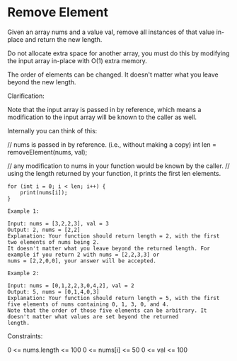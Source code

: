 # Remove Element

Given an array nums and a value val, remove all instances of that value in-place and return the new length.

Do not allocate extra space for another array, you must do this by modifying the input array in-place with O(1) extra
memory.

The order of elements can be changed. It doesn't matter what you leave beyond the new length.

Clarification:

Note that the input array is passed in by reference, which means a modification to the input array will be known to the
caller as well.

Internally you can think of this:

// nums is passed in by reference. (i.e., without making a copy)
int len = removeElement(nums, val);

// any modification to nums in your function would be known by the caller.
// using the length returned by your function, it prints the first len elements.

```plain
for (int i = 0; i < len; i++) {
    print(nums[i]);
}
```

```
Example 1:

Input: nums = [3,2,2,3], val = 3
Output: 2, nums = [2,2]
Explanation: Your function should return length = 2, with the first two elements of nums being 2.
It doesn't matter what you leave beyond the returned length. For example if you return 2 with nums = [2,2,3,3] or
nums = [2,2,0,0], your answer will be accepted.
```

```
Example 2:

Input: nums = [0,1,2,2,3,0,4,2], val = 2
Output: 5, nums = [0,1,4,0,3]
Explanation: Your function should return length = 5, with the first five elements of nums containing 0, 1, 3, 0, and 4.
Note that the order of those five elements can be arbitrary. It doesn't matter what values are set beyond the returned
length.
```

Constraints:

0 <= nums.length <= 100
0 <= nums[i] <= 50
0 <= val <= 100
